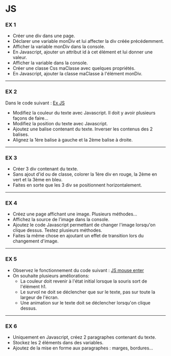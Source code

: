 # JS

### EX 1

- Créer une div dans une page.
- Déclarer une variable monDiv et lui affecter la div créée précédemment.
- Afficher la variable monDiv dans la console.
- En Javascript, ajouter un attribut id à cet élément et lui donner une valeur.
- Afficher la variable dans la console.
- Créer une classe Css maClasse avec quelques propriétés.
- En Javascript, ajouter la classe maClasse à l'élément monDiv.

<hr>

### EX 2

Dans le code suivant : <a href='https://codepen.io/SimplonCharleville/pen/ERgOvw' target='_blank'>Ex JS</a>

- Modifiez la couleur du texte avec Javascript. Il doit y avoir plusieurs façons de faire...
- Modifiez la position du texte avec Javascript.
- Ajoutez une balise contenant du texte. Inverser les contenus des 2 balises.
- Alignez la 1ère balise à gauche et la 2ème balise à droite.

<hr>

### EX 3

- Créer 3 div contenant du texte.
- Sans ajout d'id ou de classe, colorer la 1ère div en rouge, la 2ème en vert et la 3ème en bleu.
- Faites en sorte que les 3 div se positionnent horizontalement.

<hr>

### EX 4

- Créez une page affichant une image. Plusieurs méthodes...
- Affichez la source de l'image dans la console.
- Ajoutez le code Javascript permettant de changer l'image lorsqu'on clique dessus. Testez plusieurs méthodes.
- Faites la même chose en ajoutant un effet de transition lors du changement d'image.

<hr>

### EX 5

- Observez le fonctionnement du code suivant : <a href='https://codepen.io/webew/pen/JvNLmz' target='_blank'>JS mouse enter</a>
- On souhaite plusieurs améliorations:
  - La couleur doit revenir à l'état initial lorsque la souris sort de l'élément h1.
  - Le survol ne doit se déclencher que sur le texte, pas sur toute la largeur de l'écran.
  - Une animation sur le texte doit se déclencher lorsqu'on clique dessus.
  
<hr>

### EX 6

- Uniquement en Javascript, créez 2 paragraphes contenant du texte.
- Stockez les 2 éléments dans des variables.
- Ajoutez de la mise en forme aux paragraphes : marges, bordures...


